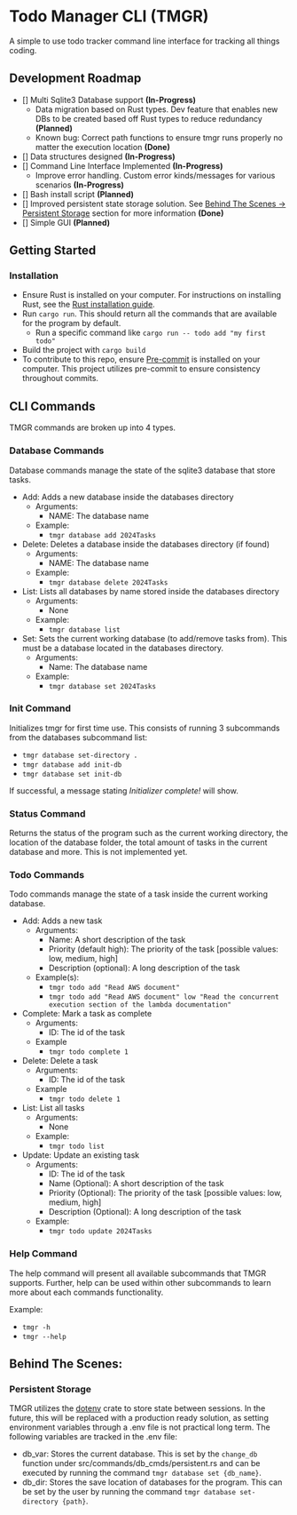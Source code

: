 # Todo Manager CLI (TMGR)
A simple to use todo tracker command line interface for tracking all things coding. 

## Development Roadmap

- [] Multi Sqlite3 Database support __(In-Progress)__
    - Data migration based on Rust types. Dev feature that enables new DBs to be created based off Rust types to reduce redundancy __(Planned)__
    - Known bug: Correct path functions to ensure tmgr runs properly no matter the execution location __(Done)__
- [] Data structures designed __(In-Progress)__
- [] Command Line Interface Implemented __(In-Progress)__
    - Improve error handling. Custom error kinds/messages for various scenarios __(In-Progress)__
- [] Bash install script __(Planned)__
- [] Improved persistent state storage solution. See [Behind The Scenes -> Persistent Storage](#persistent-storage) section for more information __(Done)__
- [] Simple GUI __(Planned)__

## Getting Started

### Installation
- Ensure Rust is installed on your computer. For instructions on installing Rust, see the [Rust installation guide](https://www.rust-lang.org/tools/install).
- Run `cargo run`. This should return all the commands that are available for the program by default. 
    - Run a specific command like `cargo run -- todo add "my first todo"`
- Build the project with `cargo build`
- To contribute to this repo, ensure [Pre-commit](https://pre-commit.com/#install) is installed on your computer. This project utilizes pre-commit to ensure consistency throughout commits.

## CLI Commands 

TMGR commands are broken up into 4 types. 

### Database Commands 

Database commands manage the state of the sqlite3 database that store tasks.
- Add: Adds a new database inside the databases directory
    - Arguments:
        - NAME: The database name
    - Example:
        - `tmgr database add 2024Tasks`
- Delete: Deletes a database inside the databases directory (if found)
    - Arguments:
        - NAME: The database name
    - Example:
        - `tmgr database delete 2024Tasks`
- List: Lists all databases by name stored inside the databases directory
    - Arguments:
        - None
    - Example:
        - `tmgr database list`
- Set: Sets the current working database (to add/remove tasks from). This must be a database located in the databases directory.
    - Arguments:
        - Name: The database name
    - Example:
        - `tmgr database set 2024Tasks`

### Init Command

Initializes tmgr for first time use. This consists of running 3 subcommands from the databases subcommand list:
- `tmgr database set-directory .`
- `tmgr database add init-db`
- `tmgr database set init-db`

If successful, a message stating _Initializer complete!_ will show.

### Status Command

Returns the status of the program such as the current working directory, the location of the database folder, the total amount of tasks in the current database and more. This is not implemented yet.

### Todo Commands 

Todo commands manage the state of a task inside the current working database.
- Add: Adds a new task
    - Arguments:
        - Name: A short description of the task
        - Priority (default high): The priority of the task [possible values: low, medium, high]
        - Description (optional): A long description of the task
    - Example(s):
        - `tmgr todo add "Read AWS document"`
        - `tmgr todo add "Read AWS document" low "Read the concurrent execution section of the lambda documentation"`
- Complete: Mark a task as complete
    - Arguments:
        - ID: The id of the task
    - Example
        - `tmgr todo complete 1`
- Delete: Delete a task
    - Arguments:
        - ID: The id of the task
    - Example
        - `tmgr todo delete 1`
- List: List all tasks
    - Arguments:
        - None
    - Example:
        - `tmgr todo list`
- Update: Update an existing task
    - Arguments:
        - ID: The id of the task
        - Name (Optional): A short description of the task
        - Priority (Optional): The priority of the task [possible values: low, medium, high]
        - Description (Optional): A long description of the task
    - Example:
        - `tmgr todo update 2024Tasks`

### Help Command 

The help command will present all available subcommands that TMGR supports. Further, help can be used within other subcommands to learn more about each commands functionality. 

Example: 
- `tmgr -h`
- `tmgr --help`

## Behind The Scenes:

### Persistent Storage

TMGR utilizes the [dotenv](https://docs.rs/dotenv/latest/dotenv/) crate to store state between sessions. In the future, this will be replaced with a production ready solution, as setting environment variables through a .env file is not practical long term. The following variables are tracked in the .env file:
- db_var: Stores the current database. This is set by the `change_db` function under src/commands/db_cmds/persistent.rs and can be executed by running the command `tmgr database set {db_name}`. 
- db_dir: Stores the save location of databases for the program. This can be set by the user by running the command `tmgr database set-directory {path}`.